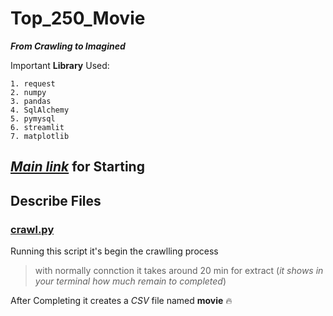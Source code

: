 # Top_250_Movie
***From Crawling to Imagined***

Important **Library** Used:
```
1. request
2. numpy
3. pandas
4. SqlAlchemy
5. pymysql
6. streamlit
7. matplotlib
```
[_Main link_](https://www.imdb.com/chart/top/?ref_=nv_mv_250) for Starting
---
## Describe Files
### [crawl.py]([crawl.py](https://github.com/Mahdi-mghs/Top_250_Movie/blob/master/crawl.py))
Running this script it's begin the crawlling process
> with normally connction it takes around 20 min for extract (*it shows in your terminal how much remain to completed*)

After Completing it creates a _CSV_ file named **movie** :fire:
